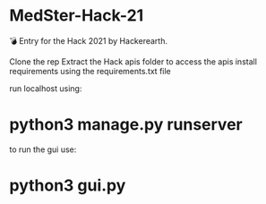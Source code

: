 # MedSter-Hack-21
:bomb: Entry for the Hack 2021 by Hackerearth.

Clone the rep
Extract the Hack apis folder to access the apis
install requirements using the requirements.txt file

run localhost using:
# python3 manage.py runserver

to run the gui use:
# python3 gui.py
